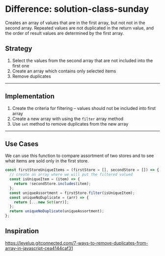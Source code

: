 # Difference: solution-class-sunday

<!-- BEGIN DOCS -->

Creates an array of values that are in the first array, but not not in the second array.
Repeated values are not duplicated in the return value, and the order of result values are determined by the first array.

## <!-- END DOCS -->

## Strategy

1. Select the values from the second array that are not included into the first one
2. Create an array which contains only selected items
3. Remove duplicates

---

## Implementation

1. Create the criteria for filtering – values should not be included into first array
2. Create a new array with using the `filter` array method
3. Use `set` method to remove duplicates from the new array

---

## Use Cases

We can use this function to compare assortment of two stores and to see what items are sold only in the first store.

```js
const firstStoreUniqueItems = (firstStore = [], secondStore = []) => {
  // create an array where we will put the filtered valued
  const isUniqueItem = (item) => {
    return !secondStore.includes(item);
  };
  const uniqueAssortment = firstStore.filter(isUniqueItem);
  const uniqueNoDuplicate = (arr) => {
    return [...new Set(arr)];
  };
  return uniqueNoDuplicate(uniqueAssortment);
};
```

## Inspiration

<https://levelup.gitconnected.com/7-ways-to-remove-duplicates-from-array-in-javascript-cea4144caf31>

<!--
  was there any code, blog post, video, ... that inspired your solution?
  there's nothing wrong with adapting other people's code, just give them credit!
  and say how it inspired your solution.
-->
